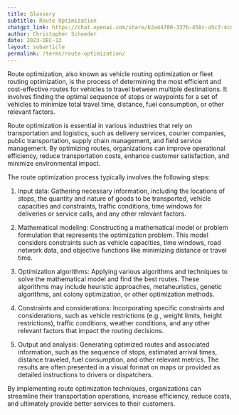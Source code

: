 ```yaml
---
title: Glossery
subtitle: Route Optimization
chatgpt_link: https://chat.openai.com/share/b2a44700-337b-458c-a5c3-4cdda6d2c636
author: Christopher Schoeder
date: 2023-DEC-13
layout: subarticle
permalink: /terms/route-optimization/
---
```


Route optimization, also known as vehicle routing optimization or fleet routing optimization, is the process of determining the most efficient and cost-effective routes for vehicles to travel between multiple destinations. It involves finding the optimal sequence of stops or waypoints for a set of vehicles to minimize total travel time, distance, fuel consumption, or other relevant factors.

Route optimization is essential in various industries that rely on transportation and logistics, such as delivery services, courier companies, public transportation, supply chain management, and field service management. By optimizing routes, organizations can improve operational efficiency, reduce transportation costs, enhance customer satisfaction, and minimize environmental impact.

The route optimization process typically involves the following steps:

1. Input data: Gathering necessary information, including the locations of stops, the quantity and nature of goods to be transported, vehicle capacities and constraints, traffic conditions, time windows for deliveries or service calls, and any other relevant factors.

2. Mathematical modeling: Constructing a mathematical model or problem formulation that represents the optimization problem. This model considers constraints such as vehicle capacities, time windows, road network data, and objective functions like minimizing distance or travel time.

3. Optimization algorithms: Applying various algorithms and techniques to solve the mathematical model and find the best routes. These algorithms may include heuristic approaches, metaheuristics, genetic algorithms, ant colony optimization, or other optimization methods.

4. Constraints and considerations: Incorporating specific constraints and considerations, such as vehicle restrictions (e.g., weight limits, height restrictions), traffic conditions, weather conditions, and any other relevant factors that impact the routing decisions.

5. Output and analysis: Generating optimized routes and associated information, such as the sequence of stops, estimated arrival times, distance traveled, fuel consumption, and other relevant metrics. The results are often presented in a visual format on maps or provided as detailed instructions to drivers or dispatchers.

By implementing route optimization techniques, organizations can streamline their transportation operations, increase efficiency, reduce costs, and ultimately provide better services to their customers.
